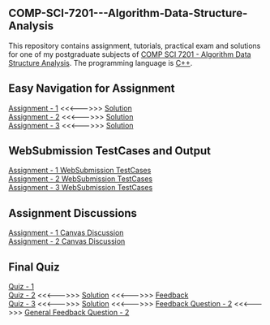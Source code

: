 ## COMP-SCI-7201---Algorithm-Data-Structure-Analysis
This repository contains assignment, tutorials, practical exam and solutions for one of my postgraduate subjects of [COMP SCI 7201 - Algorithm Data Structure Analysis](https://www.adelaide.edu.au/course-outlines/106387/1/sem-1/). The programming language is [C++](https://en.wikipedia.org/wiki/C%2B%2B).   

## Easy Navigation for Assignment 
[Assignment - 1](https://github.com/Vanditg/COMP-SCI-7201---Algorithm-Data-Structure-Analysis/tree/master/Assignment/Assignment%20-%201/Problem) <<<--->>> [Solution](https://github.com/Vanditg/COMP-SCI-7201---Algorithm-Data-Structure-Analysis/tree/master/Assignment/Assignment%20-%201/Solution)  
[Assignment - 2](https://github.com/Vanditg/COMP-SCI-7201---Algorithm-Data-Structure-Analysis/tree/master/Assignment/Assignment%20-%202/Problem) <<<--->>> [Solution](https://github.com/Vanditg/COMP-SCI-7201---Algorithm-Data-Structure-Analysis/tree/master/Assignment/Assignment%20-%202/Solution)  
[Assignment - 3](https://github.com/Vanditg/COMP-SCI-7201---Algorithm-Data-Structure-Analysis/tree/master/Assignment/Assignment%20-%203/Problem) <<<--->>> [Solution](https://github.com/Vanditg/COMP-SCI-7201---Algorithm-Data-Structure-Analysis/tree/master/Assignment/Assignment%20-%203/Solution)  

## WebSubmission TestCases and Output
[Assignment - 1 WebSubmission TestCases](https://github.com/Vanditg/COMP-SCI-7201---Algorithm-Data-Structure-Analysis/tree/master/Assignment/Assignment%20-%201/WebSubmission)  
[Assignment - 2 WebSubmission TestCases](https://github.com/Vanditg/COMP-SCI-7201---Algorithm-Data-Structure-Analysis/blob/master/Assignment/Assignment%20-%202/WebSubmission/assignmentTwoWebSub.pdf)  
[Assignment - 3 WebSubmission TestCases](https://github.com/Vanditg/COMP-SCI-7201---Algorithm-Data-Structure-Analysis/tree/master/Assignment/Assignment%20-%203/WebSubmission)  
 
## Assignment Discussions 
[Assignment - 1 Canvas Discussion](https://github.com/Vanditg/COMP-SCI-7201---Algorithm-Data-Structure-Analysis/tree/master/Assignment/Assignment%20-%201/Discussion)  
[Assignment - 2 Canvas Discussion](https://github.com/Vanditg/COMP-SCI-7201---Algorithm-Data-Structure-Analysis/tree/master/Assignment/Assignment%20-%202/Discussion)  

## Final Quiz 
[Quiz - 1](https://github.com/Vanditg/COMP-SCI-7201---Algorithm-Data-Structure-Analysis/tree/master/Final_Quiz/Final_Quiz_1)  
[Quiz - 2](https://github.com/Vanditg/COMP-SCI-7201---Algorithm-Data-Structure-Analysis/tree/master/Final_Quiz/Final_Quiz_2/Quiz) <<<--->>> [Solution](https://github.com/Vanditg/COMP-SCI-7201---Algorithm-Data-Structure-Analysis/tree/master/Final_Quiz/Final_Quiz_2/Solution) <<<--->>> [Feedback](https://github.com/Vanditg/COMP-SCI-7201---Algorithm-Data-Structure-Analysis/tree/master/Final_Quiz/Final_Quiz_2/Feedback)  
[Quiz - 3](https://github.com/Vanditg/COMP-SCI-7201---Algorithm-Data-Structure-Analysis/tree/master/Final_Quiz/Final_Quiz_3/Quiz) <<<--->>> [Solution](https://github.com/Vanditg/COMP-SCI-7201---Algorithm-Data-Structure-Analysis/tree/master/Final_Quiz/Final_Quiz_3/Solution) <<<--->>> [Feedback Question - 2](https://github.com/Vanditg/COMP-SCI-7201---Algorithm-Data-Structure-Analysis/blob/master/Final_Quiz/Final_Quiz_3/Feedback/Quiz%203_Feedback.pdf) <<<--->>> [General Feedback Question - 2](https://github.com/Vanditg/COMP-SCI-7201---Algorithm-Data-Structure-Analysis/blob/master/Final_Quiz/Final_Quiz_3/Feedback/Quiz_3_General_Feedback.pdf)  